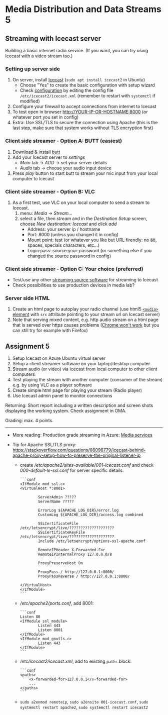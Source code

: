 # Media Distribution and Data Streams 5

## Streaming with Icecast server

Building a basic internet radio service. (If you want, you can try using Icecast with a video stream too.)

### Setting up server side

1. On server, install [Icecast](https://icecast.org/) (`sudo apt install icecast2` in Ubuntu)
    - Choose "Yes" to create the basic configuration with setup wizard
    - Check [configuration](https://icecast.org/docs/icecast-2.4.1/config-file.html) by editing the config file `/etc/icecast2/icecast.xml` (remember to restart with `systemctl` if modified)
1. Configure your firewall to accept connections from internet to Icecast
1. To test open in browser <http://YOUR-IP-OR-HOSTNAME:8000> (or whatever port you set in config)
1. Extra: Use SSL/TLS to secure the connection using Apache (this is the last step, make sure that system works without TLS encryption first)

### Client side streamer - Option A: BUTT (easiest)

1. Download & install [butt](http://danielnoethen.de/butt/)
1. Add your Icecast server to _settings_
    - _Main_ tab -> _ADD_ -> set your server details
    - _Audio_ tab -> choose your audio input device
1. Press _play_ button to start butt to stream your mic input from your local computer to Icecast

### Client side streamer - Option B: VLC

1. As a first test, use VLC on your local computer to send a stream to Icecast.
    1. menu: _Media_ -> _Stream..._
    1. select a file, then _stream_ and in the _Destination Setup_ screen, choose _New destination: Icecast_ and click _add_
        - Address: your server ip / hostname
        - Port: 8000 (unless you changed it in config)
        - Mount point: test (or whatever you like but URL firendly: no äö, spaces, specials characters, etc...)
        - Login:pass: source:your-password (or something else if you changed the source password in config)  

### Client side streamer - Option C: Your choice (preferred)

- Test/use any other [streaming source software](https://icecast.org/apps/) for streaming to Icecast
- Check possibilities to use production devices in media lab?

### Server side HTML

1. Create an html page to autoplay your radio channel (use html5 [`<audio>` element](https://developer.mozilla.org/en-US/docs/Web/HTML/Element/audio) with `src` attribute pointing to your stream url on Icecast server)
1. Note that serving mixed content, e.g. http audio stream on a html page that is served over https causes problems ([Chrome won't work](https://www.howtogeek.com/443032/what-is-mixed-content-and-why-is-chrome-blocking-it/) but you can still try for example with Firefox)

## Assignment 5

1. Setup Icecast on Azure Ubuntu virtual server
1. Setup a client streamer software on your laptop/desktop computer
1. Stream audio (or video) via Icecast from local computer to other client computers
1. Test playing the stream with another computer (consumer of the stream) e.g. by using VLC as a player software
1. Create simple html page for playing your stream (Radio player)
1. Use Icecast admin panel to monitor connections

Returning: Short report including a written description and screen shots displaying the working system. Check assignment in OMA.  

Grading: max. 4 points.

---

- More reading: Production grade streaming in Azure: [Media services](https://docs.microsoft.com/en-us/azure/media-services/)

- Tip for Apache SSL/TLS proxy: <https://stackoverflow.com/questions/66096779/icecast-behind-apache-proxy-setup-how-to-preserve-the-original-listener-ip>
  - create _/etc/apache2/sites-available/001-icecast.conf_ and check _000-default-le-ssl.conf_ for server specific details:

        ```conf
        <IfModule mod_ssl.c>
        <VirtualHost *:8001>

                ServerAdmin ?????
                ServerName ?????

                ErrorLog ${APACHE_LOG_DIR}/error.log
                CustomLog ${APACHE_LOG_DIR}/access.log combined

                SSLCertificateFile /etc/letsencrypt/live/????????????????????
                SSLCertificateKeyFile /etc/letsencrypt/live/????????????????????
                Include /etc/letsencrypt/options-ssl-apache.conf

                RemoteIPHeader X-Forwarded-For
                RemoteIPInternalProxy 127.0.0.0/8

                ProxyPreserveHost On

                ProxyPass / http://127.0.0.1:8000/
                ProxyPassReverse / http://127.0.0.1:8000/

        </VirtualHost>
        </IfModule>        
        ```

  - _/etc/apache2/ports.conf_, add 8001:

        ```conf
        Listen 80
        <IfModule ssl_module>
                Listen 443
                Listen 8001
        </IfModule>
        <IfModule mod_gnutls.c>
                Listen 443
        </IfModule>
        ```

  - _/etc/icecast2/icecast.xml_, add to existing `paths` block:

        ```conf
        <paths>
            <x-forwarded-for>127.0.0.1</x-forwarded-for>
            ...
        </paths>
        ```

  - `sudo a2enmod remoteip`, `sudo a2ensite 001-icecast.conf`, `sudo systemctl restart apache2`, `sudo systemctl restart icecast2`


